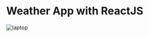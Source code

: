 <h1>Weather App with ReactJS</h1>


![laptop](https://user-images.githubusercontent.com/67008179/155570101-d30f71cf-3118-4daf-b59c-e5294318d445.png)
